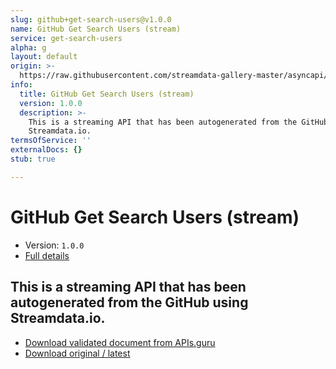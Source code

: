 ```yaml
---
slug: github+get-search-users@v1.0.0
name: GitHub Get Search Users (stream)
service: get-search-users
alpha: g
layout: default
origin: >-
  https://raw.githubusercontent.com/streamdata-gallery-master/asyncapi/master/_listings/github/github-get-search-users-stream-async.md
info:
  title: GitHub Get Search Users (stream)
  version: 1.0.0
  description: >-
    This is a streaming API that has been autogenerated from the GitHub using
    Streamdata.io.
termsOfService: ''
externalDocs: {}
stub: true

---
```

# GitHub Get Search Users (stream)

* Version: `1.0.0`
* [Full details](../html/github+get-search-users@v1.0.0.html)



## This is a streaming API that has been autogenerated from the GitHub using Streamdata.io.



* [Download validated document from APIs.guru](https://raw.githubusercontent.com/APIs-guru/asyncapi-directory/master/docs/APIs/github%2Bget-search-users%40v1.0.0.yaml)
* [Download original / latest](https://raw.githubusercontent.com/streamdata-gallery-master/asyncapi/master/_listings/github/github-get-search-users-stream-async.md)

<script type="application/ld+json">
{
  "@context": "http://schema.org/",
  "@type": "WebAPI",
  "description": "This is a streaming API that has been autogenerated from the GitHub using Streamdata.io.",
  "documentation": "",

  "name": "GitHub Get Search Users (stream)"
}
</script>
